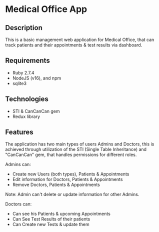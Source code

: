 # Medical Office App

## Description

This is a basic management web application for Medical Office, that can track patients and their appointments & test results via dashboard.

## Requirements

- Ruby 2.7.4
- NodeJS (v16), and npm
- sqlite3

## Technologies

- STI & CanCanCan gem
- Redux library

## Features

The application has two main types of users Admins and Doctors, this is achieved through utilization of the STI (Single Table Inheritance) and "CanCanCan" gem, that handles permissions for different roles.

Admins can:

- Create new Users (both types), Patients & Appointments
- Edit information for Doctors, Patients & Appointments
- Remove Doctors, Patients & Appointments

Note: Admin can't delete or update information for other Admins.

Doctors can:

- Can see his Patients & upcoming Appointments
- Can See Test Results of their patients
- Can Create new Tests & update them

```

```
